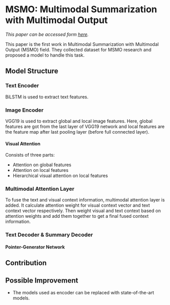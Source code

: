# MSMO: Multimodal Summarization with Multimodal Output
*This paper can be accessed form [here](https://aclanthology.org/D18-1448/?source=post_page---------------------------).*

This paper is the first work in Multimodal Summarization with Multimodal Output (MSMO) field. They collected dataset for MSMO research and proposed a model to handle this task.

## Model Structure

### Text Encoder
BiLSTM is used to extract text features.
### Image Encoder
VGG19 is used to extract global and local image features. Here, global features are got from the last layer of VGG19 network and local features are the feature map after last pooling layer (before full connected layer).
#### Visual Attention
Consists of three parts:
- Attention on global features
- Attention on local features
- Hierarchical visual attention on local features


### Multimodal Attention Layer
To fuse the text and visual context information, multimodal attention layer is added.
It calculate attention weight for visual context vector and text context vector respectively. Then weight visual and text context based on attention weights and add them together to get a final fused context information. 
### Text Decoder & Summary Decoder
#### Pointer-Generator Network

## Contribution
## Possible Improvement
- The models used as encoder can be replaced with state-of-the-art models.